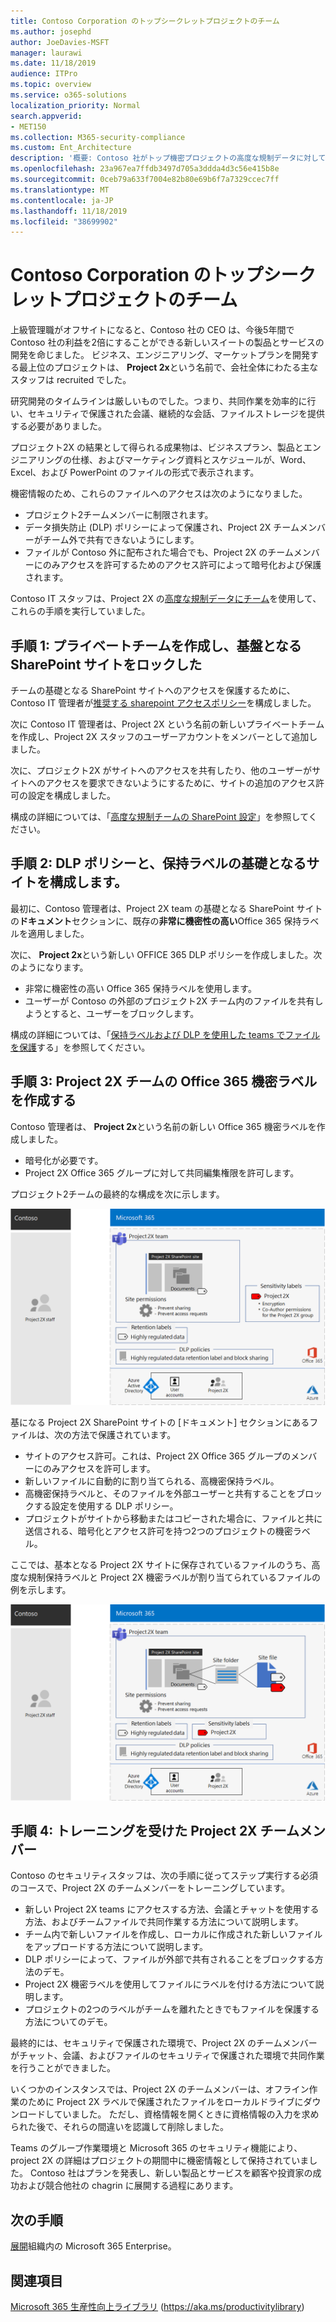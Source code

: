 ```yaml
---
title: Contoso Corporation のトップシークレットプロジェクトのチーム
ms.author: josephd
author: JoeDavies-MSFT
manager: laurawi
ms.date: 11/18/2019
audience: ITPro
ms.topic: overview
ms.service: o365-solutions
localization_priority: Normal
search.appverid:
- MET150
ms.collection: M365-security-compliance
ms.custom: Ent_Architecture
description: '概要: Contoso 社がトップ機密プロジェクトの高度な規制データに対してチームを使用して、新しいスイートの製品とサービスを開発する方法について説明します。'
ms.openlocfilehash: 23a967ea7ffdb3497d705a3ddda4d3c56e415b8e
ms.sourcegitcommit: 0ceb79a633f7004e82b80e69b6f7a7329ccec7ff
ms.translationtype: MT
ms.contentlocale: ja-JP
ms.lasthandoff: 11/18/2019
ms.locfileid: "38699902"
---
```

# <a name="team-for-a-top-secret-project-of-the-contoso-corporation"></a>Contoso Corporation のトップシークレットプロジェクトのチーム

上級管理職がオフサイトになると、Contoso 社の CEO は、今後5年間で Contoso 社の利益を2倍にすることができる新しいスイートの製品とサービスの開発を命じました。 ビジネス、エンジニアリング、マーケットプランを開発する最上位のプロジェクトは、 **Project 2x**という名前で、会社全体にわたる主なスタッフは recruited でした。 

研究開発のタイムラインは厳しいものでした。つまり、共同作業を効率的に行い、セキュリティで保護された会議、継続的な会話、ファイルストレージを提供する必要がありました。

プロジェクト2X の結果として得られる成果物は、ビジネスプラン、製品とエンジニアリングの仕様、およびマーケティング資料とスケジュールが、Word、Excel、および PowerPoint のファイルの形式で表示されます。 

機密情報のため、これらのファイルへのアクセスは次のようになりました。

- プロジェクト2チームメンバーに制限されます。
- データ損失防止 (DLP) ポリシーによって保護され、Project 2X チームメンバーがチーム外で共有できないようにします。
- ファイルが Contoso 外に配布された場合でも、Project 2X のチームメンバーにのみアクセスを許可するためのアクセス許可によって暗号化および保護されます。

Contoso IT スタッフは、Project 2X の[高度な規制データにチーム](secure-teams-highly-regulated-data-scenario.md)を使用して、これらの手順を実行していました。

## <a name="step-1-created-a-private-team-and-locked-down-the-underlying-sharepoint-site"></a>手順 1: プライベートチームを作成し、基盤となる SharePoint サイトをロックした

チームの基礎となる SharePoint サイトへのアクセスを保護するために、Contoso IT 管理者が[推奨する sharepoint アクセスポリシー](sharepoint-file-access-policies.md)を構成しました。

次に Contoso IT 管理者は、Project 2X という名前の新しいプライベートチームを作成し、Project 2X スタッフのユーザーアカウントをメンバーとして追加しました。

次に、プロジェクト2X がサイトへのアクセスを共有したり、他のユーザーがサイトへのアクセスを要求できないようにするために、サイトの追加のアクセス許可の設定を構成しました。

構成の詳細については、「[高度な規制チームの SharePoint 設定](https://docs.microsoft.com/microsoft-365/security/office-365-security/deploy-teams-three-tiers#highly-confidential-teams)」を参照してください。

## <a name="step-2-configured-a-dlp-policy-and-the-underlying-site-for-a-retention-label"></a>手順 2: DLP ポリシーと、保持ラベルの基礎となるサイトを構成します。 

最初に、Contoso 管理者は、Project 2X team の基礎となる SharePoint サイトの**ドキュメント**セクションに、既存の**非常に機密性の高い**Office 365 保持ラベルを適用しました。

次に、 **Project 2x**という新しい OFFICE 365 DLP ポリシーを作成しました。次のようになります。

- 非常に機密性の高い Office 365 保持ラベルを使用します。
- ユーザーが Contoso の外部のプロジェクト2X チーム内のファイルを共有しようとすると、ユーザーをブロックします。

構成の詳細については、「[保持ラベルおよび DLP を使用した teams でファイルを保護](https://docs.microsoft.com/microsoft-365/security/office-365-security/deploy-teams-retention-dlp)する」を参照してください。

## <a name="step-3-created-an-office-365-sensitivity-label-for-the-project-2x-team"></a>手順 3: Project 2X チームの Office 365 機密ラベルを作成する

Contoso 管理者は、 **Project 2x**という名前の新しい Office 365 機密ラベルを作成しました。

- 暗号化が必要です。
- Project 2X Office 365 グループに対して共同編集権限を許可します。

プロジェクト2チームの最終的な構成を次に示します。

![プロジェクト2チームの最終的な構成](./media/contoso-team-for-highly-confidential-assets/final-config.png)
 
基になる Project 2X SharePoint サイトの [ドキュメント] セクションにあるファイルは、次の方法で保護されています。

- サイトのアクセス許可。これは、Project 2X Office 365 グループのメンバーにのみアクセスを許可します。
- 新しいファイルに自動的に割り当てられる、高機密保持ラベル。
- 高機密保持ラベルと、そのファイルを外部ユーザーと共有することをブロックする設定を使用する DLP ポリシー。
- プロジェクトがサイトから移動またはコピーされた場合に、ファイルと共に送信される、暗号化とアクセス許可を持つ2つのプロジェクトの機密ラベル。

ここでは、基本となる Project 2X サイトに保存されているファイルのうち、高度な規制保持ラベルと Project 2X 機密ラベルが割り当てられているファイルの例を示します。

![基になる Project 2X サイトに保存されているファイルの例](./media/contoso-team-for-highly-confidential-assets/final-config-example-file.png)
 
## <a name="step-4-trained-project-2x-team-members"></a>手順 4: トレーニングを受けた Project 2X チームメンバー

Contoso のセキュリティスタッフは、次の手順に従ってステップ実行する必須のコースで、Project 2X のチームメンバーをトレーニングしています。

- 新しい Project 2X teams にアクセスする方法、会議とチャットを使用する方法、およびチームファイルで共同作業する方法について説明します。
- チーム内で新しいファイルを作成し、ローカルに作成された新しいファイルをアップロードする方法について説明します。
- DLP ポリシーによって、ファイルが外部で共有されることをブロックする方法のデモ。
- Project 2X 機密ラベルを使用してファイルにラベルを付ける方法について説明します。
- プロジェクトの2つのラベルがチームを離れたときでもファイルを保護する方法についてのデモ。

最終的には、セキュリティで保護された環境で、Project 2X のチームメンバーがチャット、会議、およびファイルのセキュリティで保護された環境で共同作業を行うことができました。

いくつかのインスタンスでは、Project 2X のチームメンバーは、オフライン作業のために Project 2X ラベルで保護されたファイルをローカルドライブにダウンロードしていました。 ただし、資格情報を開くときに資格情報の入力を求められた後で、それらの間違いを認識して削除しました。

Teams のグループ作業環境と Microsoft 365 のセキュリティ機能により、project 2X の詳細はプロジェクトの期間中に機密情報として保持されていました。 Contoso 社はプランを発表し、新しい製品とサービスを顧客や投資家の成功および競合他社の chagrin に展開する過程にあります。

## <a name="next-step"></a>次の手順

[展開](deploy-microsoft-365-enterprise.md)組織内の Microsoft 365 Enterprise。

## <a name="see-also"></a>関連項目

[Microsoft 365 生産性向上ライブラリ](https://aka.ms/productivitylibrary) (https://aka.ms/productivitylibrary)
